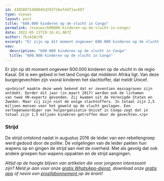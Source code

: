 ```yaml
---
id: 43858872498045d293716ef4df1ac607
type: nieuws
layout: post
title: "600.000 kinderen op de vlucht in Congo"
permalink: /nieuws/600000-kinderen-op-de-vlucht-in-congo/
date: 2022-05-11T19:16:41.067Z
author: 7biA1WiYB
excerpt: "Er zijn op dit moment ongeveer 600.000 kinderen op de vlucht in de regio Kasaï. Dit is een gebied in het land Congo dat middenin Afrika ligt. Van deze burgergevechten zijn vooral kinderen het slachtoffer, dat meldt Unicef.  "
seo:
  description: "600.000 kinderen op de vlucht in Congo"
  title: "600.000 kinderen op de vlucht in Congo"
---
```

Er zijn op dit moment ongeveer 600.000 kinderen op de vlucht in de regio Kasaï. Dit is een gebied in het land Congo dat middenin Afrika ligt. Van deze burgergevechten zijn vooral kinderen het slachtoffer, dat meldt Unicef.  

    <p>Unicef maakte deze week bekend dat er zeventien massagraven zijn ontdekt. Eerder dit jaar (in maart 2017) werden ook de lichamen van twee VN-experts gevonden. Zij kwamen uit de Verenigde Staten en Zweden. Maar zij zijn niet de enige slachtoffers. In totaal zijn 2,5 miljoen mensen voor het geweld op de vlucht geslagen. Een vertegenwoordiger van hulporganisatie Unicef in Congo zegt dat in totaal zijn 1,5 miljoen kinderen getroffen door de gevechten.</p>
<h3>Strijd</h3>
<p>De strijd ontstond nadat in augustus 2016 de leider van een rebellengroep werd gedood door de politie. De volgelingen van de leider pakten hun wapens op en gingen de strijd aan met de overheid. Met als gevolg dat ook andere groepen hun wapens oppakten en de strijd aangingen.</p>
<p><em>Altijd op de hoogte blijven van artikelen die voor jongeren interessant zijn? Meld je aan voor onze </em><a href="https://7dagen.netlify.app/whatsapp"><em>gratis WhatsApp-dienst</em></a><em>, download onze </em><a href="https://7dagen.netlify.app/app"><em>gratis app</em></a><em> of neem een </em><a href="https://abonneren.sevendays.nl/abonneren/abonnementen/ae/artikel"><em>proefabonnement </em></a><em>op de krant!</em></p>
<p> </p>  
